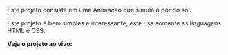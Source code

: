 Este projeto consiste em uma Animação que simula o  pôr do sol.

Este projeto é bem simples e interessante, este usa somente as linguagens HTML e CSS.

**Veja o projeto ao vivo:**
